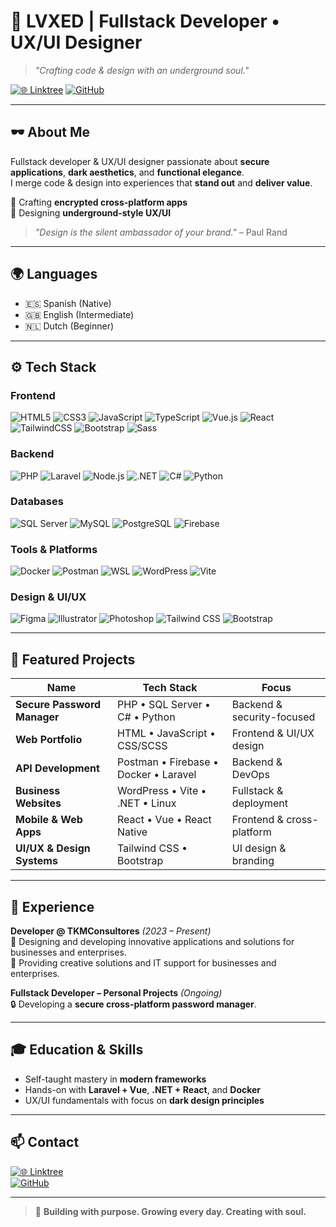 # 🦋 **LVXED** | Fullstack Developer • UX/UI Designer 

> _"Crafting code & design with an underground soul."_  

[![🌐 Linktree](https://img.shields.io/badge/🌐_All_My_Links-000000?style=for-the-badge&logo=linktree&logoColor=00FF88)](https://linktr.ee/valxed.dev)
[![GitHub](https://img.shields.io/badge/📂_GitHub-181717?style=for-the-badge&logo=github&logoColor=white)](https://github.com/LVXED)

---

## 🕶️ **About Me**
Fullstack developer & UX/UI designer passionate about **secure applications**, **dark aesthetics**, and **functional elegance**.  
I merge code & design into experiences that **stand out** and **deliver value**.

🔹 Crafting **encrypted cross-platform apps**  
🔹 Designing **underground-style UX/UI**  

> _"Design is the silent ambassador of your brand."_ – Paul Rand

---

## 🌍 **Languages**
- 🇪🇸 Spanish (Native)  
- 🇬🇧 English (Intermediate)  
- 🇳🇱 Dutch (Beginner)  

---

## ⚙ **Tech Stack**

### Frontend  
![HTML5](https://img.shields.io/badge/HTML5-111111?style=for-the-badge&logo=html5&logoColor=E34F26)
![CSS3](https://img.shields.io/badge/CSS3-111111?style=for-the-badge&logo=css3&logoColor=1572B6)
![JavaScript](https://img.shields.io/badge/JavaScript-111111?style=for-the-badge&logo=javascript&logoColor=F7DF1E)
![TypeScript](https://img.shields.io/badge/TypeScript-111111?style=for-the-badge&logo=typescript&logoColor=3178C6)
![Vue.js](https://img.shields.io/badge/Vue.js-111111?style=for-the-badge&logo=vue.js&logoColor=4FC08D)
![React](https://img.shields.io/badge/React-111111?style=for-the-badge&logo=react&logoColor=61DAFB)
![TailwindCSS](https://img.shields.io/badge/Tailwind_CSS-111111?style=for-the-badge&logo=tailwind-css&logoColor=38B2AC)
![Bootstrap](https://img.shields.io/badge/Bootstrap-111111?style=for-the-badge&logo=bootstrap&logoColor=7952B3)
![Sass](https://img.shields.io/badge/Sass-111111?style=for-the-badge&logo=sass&logoColor=CC6699)

### Backend  
![PHP](https://img.shields.io/badge/PHP-111111?style=for-the-badge&logo=php&logoColor=777BB4)
![Laravel](https://img.shields.io/badge/Laravel-111111?style=for-the-badge&logo=laravel&logoColor=FF2D20)
![Node.js](https://img.shields.io/badge/Node.js-111111?style=for-the-badge&logo=node.js&logoColor=339933)
![.NET](https://img.shields.io/badge/.NET-111111?style=for-the-badge&logo=dotnet&logoColor=512BD4)
![C#](https://img.shields.io/badge/C_Sharp-111111?style=for-the-badge&logo=c-sharp&logoColor=239120)
![Python](https://img.shields.io/badge/Python-111111?style=for-the-badge&logo=python&logoColor=3776AB)

### Databases  
![SQL Server](https://img.shields.io/badge/SQL_Server-111111?style=for-the-badge&logo=microsoftsqlserver&logoColor=CC2927)
![MySQL](https://img.shields.io/badge/MySQL-111111?style=for-the-badge&logo=mysql&logoColor=4479A1)
![PostgreSQL](https://img.shields.io/badge/PostgreSQL-111111?style=for-the-badge&logo=postgresql&logoColor=336791)
![Firebase](https://img.shields.io/badge/Firebase-111111?style=for-the-badge&logo=firebase&logoColor=FFCA28)

### Tools & Platforms  
![Docker](https://img.shields.io/badge/Docker-111111?style=for-the-badge&logo=docker&logoColor=2496ED)
![Postman](https://img.shields.io/badge/Postman-111111?style=for-the-badge&logo=postman&logoColor=FF6C37)
![WSL](https://img.shields.io/badge/WSL-111111?style=for-the-badge&logo=linux&logoColor=FCC624)
![WordPress](https://img.shields.io/badge/WordPress-111111?style=for-the-badge&logo=wordpress&logoColor=21759B)
![Vite](https://img.shields.io/badge/Vite-111111?style=for-the-badge&logo=vite&logoColor=646CFF)

### Design & UI/UX  
![Figma](https://img.shields.io/badge/Figma-111111?style=for-the-badge&logo=figma&logoColor=F24E1E)
![Illustrator](https://img.shields.io/badge/Illustrator-111111?style=for-the-badge&logo=adobeillustrator&logoColor=FF9A00)
![Photoshop](https://img.shields.io/badge/Photoshop-111111?style=for-the-badge&logo=adobephotoshop&logoColor=31A8FF)
![Tailwind CSS](https://img.shields.io/badge/Tailwind_CSS-111111?style=for-the-badge&logo=tailwind-css&logoColor=38B2AC)
![Bootstrap](https://img.shields.io/badge/Bootstrap-111111?style=for-the-badge&logo=bootstrap&logoColor=7952B3)

---

## 🚩 **Featured Projects**

| Name                 | Tech Stack                         | Focus                         |
|----------------------|----------------------------------|-------------------------------|
| **Secure Password Manager** | PHP • SQL Server • C# • Python      | Backend & security-focused     |
| **Web Portfolio**         | HTML • JavaScript • CSS/SCSS          | Frontend & UI/UX design        |
| **API Development**       | Postman • Firebase • Docker • Laravel | Backend & DevOps               |
| **Business Websites**     | WordPress • Vite • .NET • Linux        | Fullstack & deployment         |
| **Mobile & Web Apps**     | React • Vue • React Native             | Frontend & cross-platform      |
| **UI/UX & Design Systems**| Tailwind CSS • Bootstrap               | UI design & branding           |

---

## 💼 **Experience**
**Developer @ TKMConsultores** *(2023 – Present)*  
🚀 Designing and developing innovative applications and solutions for businesses and enterprises.  
🎯 Providing creative solutions and IT support for businesses and enterprises.

**Fullstack Developer – Personal Projects** *(Ongoing)*  
🔒 Developing a **secure cross-platform password manager**.  

---

## 🎓 **Education & Skills**
- Self-taught mastery in **modern frameworks**  
- Hands-on with **Laravel + Vue**, **.NET + React**, and **Docker**  
- UX/UI fundamentals with focus on **dark design principles**  

---

## 📫 **Contact**
[![🌐 Linktree](https://img.shields.io/badge/🌐_All_My_Links-000000?style=for-the-badge&logo=linktree&logoColor=00FF88)](https://linktr.ee/valxed.dev)  
[![GitHub](https://img.shields.io/badge/GitHub-181717?style=for-the-badge&logo=github&logoColor=white)](https://github.com/LVXED)

---

> 🦋 **Building with purpose. Growing every day. Creating with soul.**
